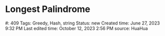 # Longest Palindrome

#: 409
Tags: Greedy, Hash, string
Status: new
Created time: June 27, 2023 9:32 PM
Last edited time: October 12, 2023 2:56 PM
source: HuaHua